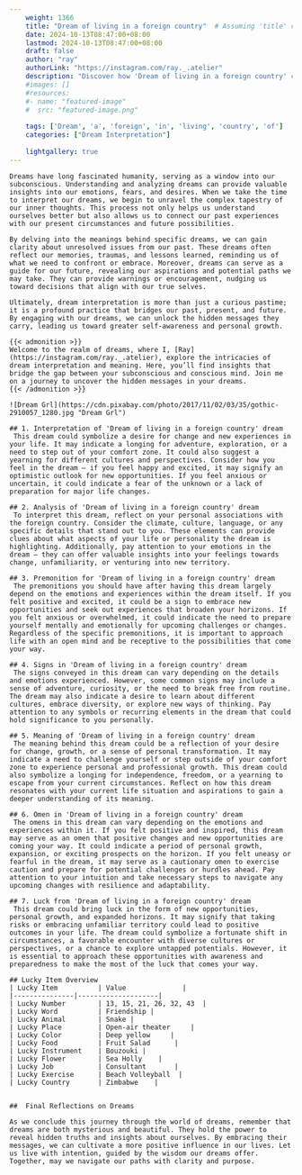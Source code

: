 ```yaml
---
    weight: 1366
    title: "Dream of living in a foreign country"  # Assuming 'title' column exists
    date: 2024-10-13T08:47:00+08:00
    lastmod: 2024-10-13T08:47:00+08:00
    draft: false
    author: "ray"
    authorLink: "https://instagram.com/ray._.atelier"
    description: "Discover how 'Dream of living in a foreign country' can interpret your future and uncover its significant meanings in your life."
    #images: []
    #resources:
    #- name: "featured-image"
    #  src: "featured-image.png"
    
    tags: ['Dream', 'a', 'foreign', 'in', 'living', 'country', 'of']
    categories: ["Dream Interpretation"]
    
    lightgallery: true
---
```

    
    Dreams have long fascinated humanity, serving as a window into our subconscious. Understanding and analyzing dreams can provide valuable insights into our emotions, fears, and desires. When we take the time to interpret our dreams, we begin to unravel the complex tapestry of our inner thoughts. This process not only helps us understand ourselves better but also allows us to connect our past experiences with our present circumstances and future possibilities.
    
    By delving into the meanings behind specific dreams, we can gain clarity about unresolved issues from our past. These dreams often reflect our memories, traumas, and lessons learned, reminding us of what we need to confront or embrace. Moreover, dreams can serve as a guide for our future, revealing our aspirations and potential paths we may take. They can provide warnings or encouragement, nudging us toward decisions that align with our true selves.
    
    Ultimately, dream interpretation is more than just a curious pastime; it is a profound practice that bridges our past, present, and future. By engaging with our dreams, we can unlock the hidden messages they carry, leading us toward greater self-awareness and personal growth.
    
    {{< admonition >}}
    Welcome to the realm of dreams, where I, [Ray](https://instagram.com/ray._.atelier), explore the intricacies of dream interpretation and meaning. Here, you’ll find insights that bridge the gap between your subconscious and conscious mind. Join me on a journey to uncover the hidden messages in your dreams.
    {{< /admonition >}}
    
    ![Dream Grl](https://cdn.pixabay.com/photo/2017/11/02/03/35/gothic-2910057_1280.jpg "Dream Grl")
    
    ## 1. Interpretation of 'Dream of living in a foreign country' dream
     This dream could symbolize a desire for change and new experiences in your life. It may indicate a longing for adventure, exploration, or a need to step out of your comfort zone. It could also suggest a yearning for different cultures and perspectives. Consider how you feel in the dream – if you feel happy and excited, it may signify an optimistic outlook for new opportunities. If you feel anxious or uncertain, it could indicate a fear of the unknown or a lack of preparation for major life changes.
    
    ## 2. Analysis of 'Dream of living in a foreign country' dream
     To interpret this dream, reflect on your personal associations with the foreign country. Consider the climate, culture, language, or any specific details that stand out to you. These elements can provide clues about what aspects of your life or personality the dream is highlighting. Additionally, pay attention to your emotions in the dream – they can offer valuable insights into your feelings towards change, unfamiliarity, or venturing into new territory.
    
    ## 3. Premonition for 'Dream of living in a foreign country' dream
     The premonitions you should have after having this dream largely depend on the emotions and experiences within the dream itself. If you felt positive and excited, it could be a sign to embrace new opportunities and seek out experiences that broaden your horizons. If you felt anxious or overwhelmed, it could indicate the need to prepare yourself mentally and emotionally for upcoming challenges or changes. Regardless of the specific premonitions, it is important to approach life with an open mind and be receptive to the possibilities that come your way.
    
    ## 4. Signs in 'Dream of living in a foreign country' dream
     The signs conveyed in this dream can vary depending on the details and emotions experienced. However, some common signs may include a sense of adventure, curiosity, or the need to break free from routine. The dream may also indicate a desire to learn about different cultures, embrace diversity, or explore new ways of thinking. Pay attention to any symbols or recurring elements in the dream that could hold significance to you personally.
    
    ## 5. Meaning of 'Dream of living in a foreign country' dream
     The meaning behind this dream could be a reflection of your desire for change, growth, or a sense of personal transformation. It may indicate a need to challenge yourself or step outside of your comfort zone to experience personal and professional growth. This dream could also symbolize a longing for independence, freedom, or a yearning to escape from your current circumstances. Reflect on how this dream resonates with your current life situation and aspirations to gain a deeper understanding of its meaning.
    
    ## 6. Omen in 'Dream of living in a foreign country' dream
     The omens in this dream can vary depending on the emotions and experiences within it. If you felt positive and inspired, this dream may serve as an omen that positive changes and new opportunities are coming your way. It could indicate a period of personal growth, expansion, or exciting prospects on the horizon. If you felt uneasy or fearful in the dream, it may serve as a cautionary omen to exercise caution and prepare for potential challenges or hurdles ahead. Pay attention to your intuition and take necessary steps to navigate any upcoming changes with resilience and adaptability.
    
    ## 7. Luck from 'Dream of living in a foreign country' dream
     This dream could bring luck in the form of new opportunities, personal growth, and expanded horizons. It may signify that taking risks or embracing unfamiliar territory could lead to positive outcomes in your life. The dream could symbolize a fortunate shift in circumstances, a favorable encounter with diverse cultures or perspectives, or a chance to explore untapped potentials. However, it is essential to approach these opportunities with awareness and preparedness to make the most of the luck that comes your way.
    
    ## Lucky Item Overview
    | Lucky Item          | Value              |
    |---------------|--------------------|
    | Lucky Number        | 13, 15, 21, 26, 32, 43  |
    | Lucky Word          | Friendship |
    | Lucky Animal        | Snake |
    | Lucky Place         | Open-air theater     |
    | Lucky Color         | Deep yellow     |
    | Lucky Food          | Fruit Salad      |
    | Lucky Instrument    | Bouzouki |
    | Lucky Flower        | Sea Holly    |
    | Lucky Job           | Consultant       |
    | Lucky Exercise      | Beach Volleyball  |
    | Lucky Country       | Zimbabwe    |
    
    
    ##  Final Reflections on Dreams
    
    As we conclude this journey through the world of dreams, remember that dreams are both mysterious and beautiful. They hold the power to reveal hidden truths and insights about ourselves. By embracing their messages, we can cultivate a more positive influence in our lives. Let us live with intention, guided by the wisdom our dreams offer. Together, may we navigate our paths with clarity and purpose.
    